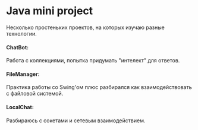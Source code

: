 # Java mini project
Несколько простеньких проектов, на которых изучаю разные технологии.

#### ChatBot: ####  
Работа с коллекциями, попытка придумать "интелект" для ответов.

#### FileManager: ####  
Практика работы со Swing'ом плюс разбирался как взаимодействовать с файловой системой.

#### LocalChat: ####  
Разбираюсь с сокетами и сетевым взаимодействием.
